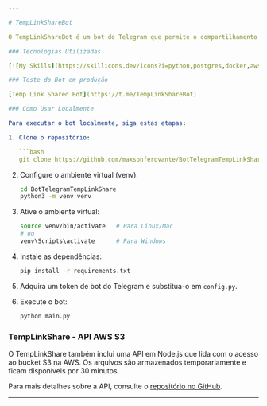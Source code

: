 ```yaml
---

# TempLinkShareBot

O TempLinkShareBot é um bot do Telegram que permite o compartilhamento seguro e temporário de arquivos através de links. Faça upload de arquivos e obtenha links de download com tempo de expiração. Ideal para compartilhar arquivos sensíveis, garantindo acesso restrito e temporário.

### Tecnologias Utilizadas 

[![My Skills](https://skillicons.dev/icons?i=python,postgres,docker,aws,git,github,telegram)](https://skillicons.dev)

### Teste do Bot em produção

[Temp Link Shared Bot](https://t.me/TempLinkShareBot)

### Como Usar Localmente

Para executar o bot localmente, siga estas etapas:

1. Clone o repositório:

   ```bash
   git clone https://github.com/maxsonferovante/BotTelegramTempLinkShare.git
   ```

2. Configure o ambiente virtual (venv):

   ```bash
   cd BotTelegramTempLinkShare
   python3 -m venv venv
   ```

3. Ative o ambiente virtual:

   ```bash
   source venv/bin/activate   # Para Linux/Mac
   # ou
   venv\Scripts\activate      # Para Windows
   ```

4. Instale as dependências:

   ```bash
   pip install -r requirements.txt
   ```

5. Adquira um token de bot do Telegram e substitua-o em `config.py`.

6. Execute o bot:

   ```bash
   python main.py
   ```

### TempLinkShare - API AWS S3

O TempLinkShare também inclui uma API em Node.js que lida com o acesso ao bucket S3 na AWS. Os arquivos são armazenados temporariamente e ficam disponíveis por 30 minutos.

Para mais detalhes sobre a API, consulte o [repositório no GitHub](https://github.com/maxsonferovante/TempLinkShare).

---
```

